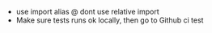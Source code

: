 - use import alias @ dont use relative import
- Make sure tests runs ok locally, then go to Github ci test
